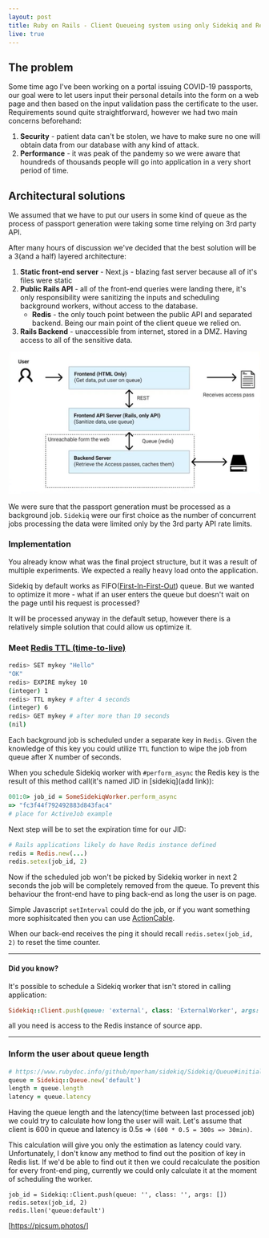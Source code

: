 ```yaml
---
layout: post
title: Ruby on Rails - Client Queueing system using only Sidekiq and Redis
live: true
---
```



## The problem

Some time ago I've been working on a portal issuing COVID-19 passports, our goal were to let users input their personal details into the form on a web page and then based on the input validation pass the certificate to the user. Requirements sound quite straightforward, however we had two main concerns beforehand:
1. **Security** - patient data can't be stolen, we have to make sure no one will obtain data from our database with any kind of attack.
2. **Performance** - it was peak of the pandemy so we were aware that houndreds of thousands people will go into application in a very short period of time.

## Architectural solutions

We assumed that we have to put our users in some kind of queue as the process of passport generation were taking some time relying on 3rd party API.

After many hours of discussion we've decided that the best solution will be a 3(and a half) layered architecture:
1. **Static front-end server** - Next.js - blazing fast server because all of it's files were static
2. **Public Rails API** - all of the front-end queries were landing there, it's only responsibility were sanitizing the inputs and scheduling background workers, without access to the database.
    - **Redis** - the only touch point between the public API and separated backend. Being our main point of the client queue we relied on.
3. **Rails Backend** - unaccessible from internet, stored in a DMZ. Having access to all of the sensitive data.

![Vaccination Portal Architecture](/images/vaccination-portal-architecture.png)


We were sure that the passport generation must be processed as a background job. `Sidekiq` were our first choice as the number of concurrent jobs processing the data were limited only by the 3rd party API rate limits.

### Implementation

You already know what was the final project structure, but it was a result of multiple experiments. We expected a really heavy load onto the application.

Sidekiq by default works as FIFO([First-In-First-Out](https://www.geeksforgeeks.org/fifo-first-in-first-out-approach-in-programming/?ref=lbp)) queue. But we wanted to optimize it more - what if an user enters the queue but doesn't wait on the page until his request is processed?

It will be processed anyway in the default setup, however there is a relatively simple solution that could allow us optimize it.

### Meet [Redis TTL (time-to-live)](https://redis.io/commands/TTL)
```sh
redis> SET mykey "Hello"
"OK"
redis> EXPIRE mykey 10
(integer) 1
redis> TTL mykey # after 4 seconds
(integer) 6
redis> GET mykey # after more than 10 seconds
(nil)
```

Each background job is scheduled under a separate key in `Redis`. Given the knowledge of this key you could utilize `TTL` function to wipe the job from queue after X number of seconds.

When you schedule Sidekiq worker with `#perform_async` the Redis key is the result of this method call(it's named JID in [sidekiq](add link)):
```ruby
001:0> job_id = SomeSidekiqWorker.perform_async
=> "fc3f44f792492883d843fac4"
# place for ActiveJob example

```

Next step will be to set the expiration time for our JID:
```ruby
# Rails applications likely do have Redis instance defined
redis = Redis.new(...)
redis.setex(job_id, 2)
```

Now if the scheduled job won't be picked by Sidekiq worker in next 2 seconds the job will be completely removed from the queue. To prevent this behaviour the front-end have to ping back-end as long the user is on page.

Simple Javascript `setInterval` could do the job, or if you want something more sophisitcated then you can use [ActionCable](https://guides.rubyonrails.org/action_cable_overview.html#example-1-user-appearances).

When our back-end receives the ping it should recall `redis.setex(job_id, 2)` to reset the time counter.

* * *
#### Did you know?
It's possible to schedule a Sidekiq worker that isn't stored in calling application:
```ruby
Sidekiq::Client.push(queue: 'external', class: 'ExternalWorker', args: [])
```
all you need is access to the Redis instance of source app.

* * *

### Inform the user about queue length

```ruby
# https://www.rubydoc.info/github/mperham/sidekiq/Sidekiq/Queue#initialize-instance_method
queue = Sidekiq::Queue.new('default')
length = queue.length
latency = queue.latency
```

Having the queue length and the latency(time between last processed job) we could try to calculate how long the user will wait.
Let's assume that client is 600 in queue and latency is 0.5s => `(600 * 0.5 = 300s => 30min)`.

This calculation will give you only the estimation as latency could vary. Unfortunately, I don't know any method to find out the position of key in Redis list. If we'd be able to find out it then we could recalculate the position for every front-end ping, currently we could only calculate it at the moment of scheduling the worker.


```
job_id = Sidekiq::Client.push(queue: '', class: '', args: [])
redis.setex(job_id, 2)
redis.llen('queue:default')
```


[https://picsum.photos/]
